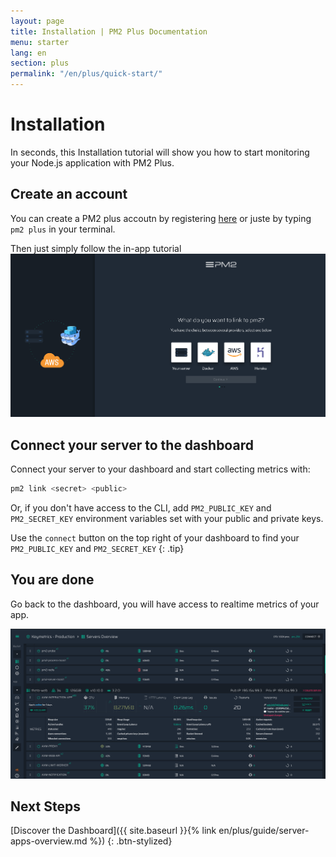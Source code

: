 ```yaml
---
layout: page
title: Installation | PM2 Plus Documentation
menu: starter
lang: en
section: plus
permalink: "/en/plus/quick-start/"
---
```


# Installation

In seconds, this Installation tutorial will show you how to start monitoring your Node.js application with PM2 Plus.

## Create an account

You can create a PM2 plus accoutn by registering [here](https://id.keymetrics.io/api/oauth/register) or juste by typing ```pm2 plus``` in your terminal.

Then just simply follow the in-app tutorial
![Wizard](https://raw.githubusercontent.com/keymetrics/branding/master/screenshots/plus/wizard/step1.png)


## Connect your server to the dashboard

Connect your server to your dashboard and start collecting metrics with:

```bash
pm2 link <secret> <public>
```

Or, if you don't have access to the CLI, add `PM2_PUBLIC_KEY` and `PM2_SECRET_KEY` environment variables set with your public and private keys.

Use the `connect` button on the top right of your dashboard to find your `PM2_PUBLIC_KEY` and `PM2_SECRET_KEY`
{: .tip}


## You are done

Go back to the dashboard, you will have access to realtime metrics of your app.

![dashboard view](https://raw.githubusercontent.com/keymetrics/branding/master/screenshots/plus/overview/server_overview.png)

## Next Steps

[Discover the Dashboard]({{ site.baseurl }}{% link en/plus/guide/server-apps-overview.md %})
{: .btn-stylized}







